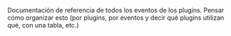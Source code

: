 Documentación de referencia de todos los eventos de los plugins. Pensar cómo organizar esto (por plugins, por eventos y decir qué plugins utilizan qué, con una tabla, etc.)
